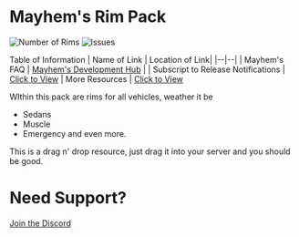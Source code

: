 # Mayhem's Rim Pack
![Number of Rims](https://img.shields.io/badge/Rim%20Count-510-critical?style=for-the-badge&logo=github) 
![Issues](https://img.shields.io/github/issues/MayhemStudios/MayhemRunsPack?style=for-the-badge&logo=github-critical)

Table of Information
| Name of Link | Location of Link|
|--|--|
| Mayhem's FAQ | [Mayhem's Development Hub](https://discord.gg/b9upz9NkwC) |
| Subscript to Release Notifications | [Click to View](https://discord.gg/b9upz9NkwC)
| More Resources | [Click to View](https://discord.gg/b9upz9NkwC)

WIthin this pack are rims for all vehicles, weather it be
- Sedans
- Muscle
- Emergency
and even more.

This is a drag n' drop resource, just drag it into your server and you should be good.

# Need Support?
[Join the Discord](https://discord.gg/b9upz9NkwC) 
